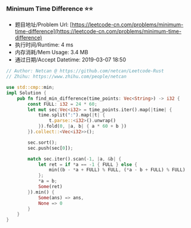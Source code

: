 ### Minimum Time Difference :star::star:
- 题目地址/Problem Url: [https://leetcode-cn.com/problems/minimum-time-difference](https://leetcode-cn.com/problems/minimum-time-difference)
- 执行时间/Runtime: 4 ms 
- 内存消耗/Mem Usage: 3.4 MB
- 通过日期/Accept Datetime: 2019-03-07 18:50

```rust
// Author: Netcan @ https://github.com/netcan/Leetcode-Rust
// Zhihu: https://www.zhihu.com/people/netcan

use std::cmp::min;
impl Solution {
    pub fn find_min_difference(time_points: Vec<String>) -> i32 {
        const FULL: i32 = 24 * 60;
        let mut sec:Vec<i32> = time_points.iter().map(|time| {
            time.split(":").map(|t| {
                t.parse::<i32>().unwrap()
            }).fold(0, |a, b| { a * 60 + b })
        }).collect::<Vec<i32>>();

        sec.sort();
        sec.push(sec[0]);

        match sec.iter().scan(-1, |a, &b| {
            let ret = if *a == -1 { FULL } else {
                min((b - *a + FULL) % FULL, (*a - b + FULL) % FULL)
            };
            *a = b;
            Some(ret)
        }).min() {
            Some(ans) => ans,
            None => 0
        }
    }
}


```
